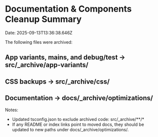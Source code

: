 # Documentation & Components Cleanup Summary

Date: 2025-09-13T13:36:38.646Z

The following files were archived:

## App variants, mains, and debug/test → src/_archive/app-variants/

## CSS backups → src/_archive/css/

## Documentation → docs/_archive/optimizations/

Notes:

- Updated tsconfig.json to exclude archived code: src/_archive/**/*
- If any README or index links point to moved docs, they should be updated to new paths under docs/_archive/optimizations/.
